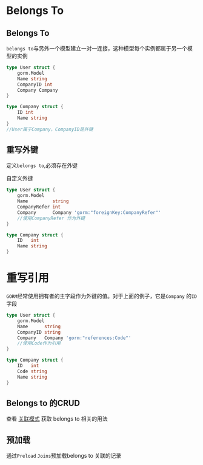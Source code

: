 # Belongs To

## Belongs To

`belongs to`与另外一个模型建立一对一连接，这种模型每个实例都属于另一个模型的实例

```go
type User struct {
	gorm.Model
	Name string
	CompanyID int
	Company Company
}

type Company struct {
	ID int
	Name string
}
//User属于Company，CompanyID是外键
```

## 重写外键

定义`belongs to`,必须存在外键

自定义外键

```go
type User struct {
	gorm.Model
	Name         string
	CompanyRefer int
	Company      Company 'gorm:"foreignKey:CompanyRefer"'
	//使用CompanyRefer 作为外键
}

type Company struct {
	ID   int
	Name string
}
```

# 重写引用

`GORM`经常使用拥有者的主字段作为外键的值。对于上面的例子，它是`Company` 的`ID`字段

```go
type User struct {
	gorm.Model
	Name      string
	CompanyID string
	Company   Company 'gorm:"references:Code"'
	//使用Code作为引用
}

type Company struct {
	ID   int
	Code string
	Name string
}
```

## Belongs to 的CRUD

查看 [关联模式](https://learnku.com/docs/gorm/v2/associations#Association-Mode) 获取 belongs to 相关的用法

## 预加载

通过`Preload` `Joins`预加载belongs to 关联的记录

